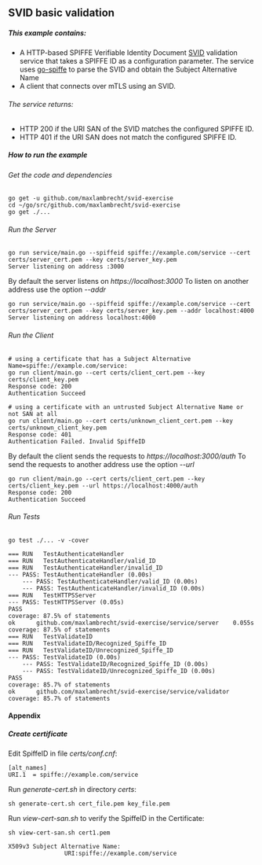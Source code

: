 ## SVID basic validation

##### This example contains: 
 - A HTTP-based SPIFFE Verifiable Identity Document [SVID](https://github.com/spiffe/spiffe/blob/master/standards/SPIFFE-ID.md) validation service that takes a SPIFFE ID as a configuration parameter. 
 The service uses [go-spiffe](https://github.com/spiffe/go-spiffe) to parse the SVID and obtain the Subject Alternative Name
 - A client that connects over mTLS using an SVID.
     
###### The service returns:

- HTTP 200 if the URI SAN of the SVID matches the configured SPIFFE ID.
- HTTP 401 if the URI SAN does not match the configured SPIFFE ID.

##### How to run the example

###### Get the code and dependencies

```
go get -u github.com/maxlambrecht/svid-exercise
cd ~/go/src/github.com/maxlambrecht/svid-exercise
go get ./... 
```


###### Run the Server
```
go run service/main.go --spiffeid spiffe://example.com/service --cert certs/server_cert.pem --key certs/server_key.pem
Server listening on address :3000
```

By default the server listens on _https://localhost:3000_
To listen on another address use the option _--addr_

```
go run service/main.go --spiffeid spiffe://example.com/service --cert certs/server_cert.pem --key certs/server_key.pem --addr localhost:4000
Server listening on address localhost:4000
```

###### Run the Client

```
# using a certificate that has a Subject Alternative Name=spiffe://example.com/service:
go run client/main.go --cert certs/client_cert.pem --key certs/client_key.pem 
Response code: 200
Authentication Succeed
```

```
# using a certificate with an untrusted Subject Alternative Name or not SAN at all
go run client/main.go --cert certs/unknown_client_cert.pem --key certs/unknown_client_key.pem
Response code: 401
Authentication Failed. Invalid SpiffeID
```

By default the client sends the requests to _https://localhost:3000/auth_
To send the requests to another address use the option _--url_ 

```
go run client/main.go --cert certs/client_cert.pem --key certs/client_key.pem --url https://localhost:4000/auth
Response code: 200
Authentication Succeed
```


###### Run Tests


```
go test ./... -v -cover

=== RUN   TestAuthenticateHandler
=== RUN   TestAuthenticateHandler/valid_ID
=== RUN   TestAuthenticateHandler/invalid_ID
--- PASS: TestAuthenticateHandler (0.00s)
    --- PASS: TestAuthenticateHandler/valid_ID (0.00s)
    --- PASS: TestAuthenticateHandler/invalid_ID (0.00s)
=== RUN   TestHTTPSServer
--- PASS: TestHTTPSServer (0.05s)
PASS
coverage: 87.5% of statements
ok      github.com/maxlambrecht/svid-exercise/service/server    0.055s  coverage: 87.5% of statements
=== RUN   TestValidateID
=== RUN   TestValidateID/Recognized_Spiffe_ID
=== RUN   TestValidateID/Unrecognized_Spiffe_ID
--- PASS: TestValidateID (0.00s)
    --- PASS: TestValidateID/Recognized_Spiffe_ID (0.00s)
    --- PASS: TestValidateID/Unrecognized_Spiffe_ID (0.00s)
PASS
coverage: 85.7% of statements
ok      github.com/maxlambrecht/svid-exercise/service/validator        coverage: 85.7% of statements

```

#### Appendix

##### Create certificate

Edit SpiffeID in file _certs/conf.cnf_:

```
[alt_names]
URI.1  = spiffe://example.com/service

```

Run _generate-cert.sh_ in directory _certs_:

```
sh generate-cert.sh cert_file.pem key_file.pem
```

Run _view-cert-san.sh_ to verify the SpiffeID in the Certificate:


```
sh view-cert-san.sh cert1.pem

X509v3 Subject Alternative Name: 
                URI:spiffe://example.com/service

```

